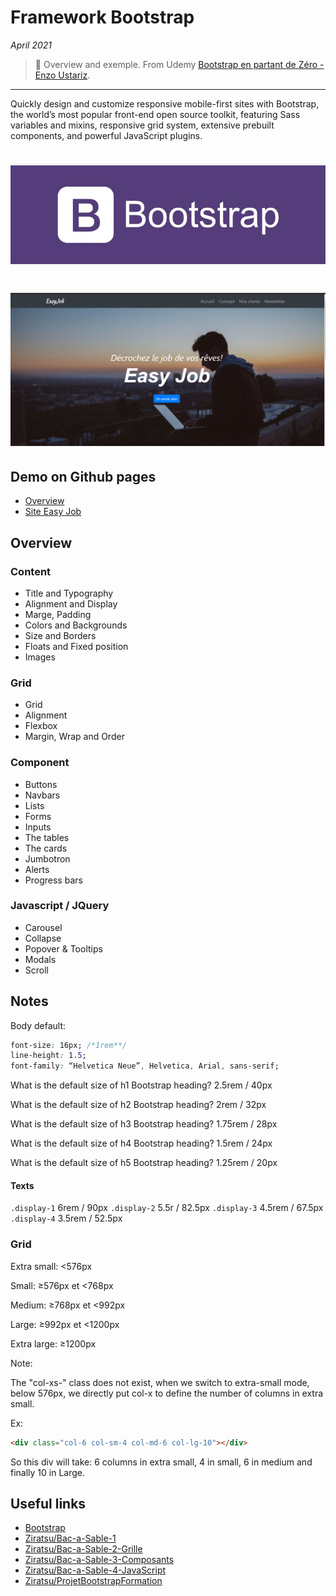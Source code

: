 # Framework Bootstrap

_April 2021_

> 🔨 Overview and exemple. From Udemy [Bootstrap en partant de Zéro - Enzo Ustariz](https://www.udemy.com/course/bootstrap-en-partant-de-zero).

---

Quickly design and customize responsive mobile-first sites with Bootstrap, the world’s most popular front-end open source toolkit, featuring Sass variables and mixins, responsive grid system, extensive prebuilt components, and powerful JavaScript plugins.

<h1 align="center">
    <img src="_readme-img/logo_bootstrap.jpg">
</h1>

<h1 align="center">
    <img src="_readme-img/site-capture.png">
</h1>

## Demo on Github pages

- [Overview](https://raigyo.github.io/bootstrap-overview/overview/01-content/1_Titre.html)
- [Site Easy Job](https://raigyo.github.io/bootstrap-overview/)

## Overview

### Content

- Title and Typography
- Alignment and Display
- Marge, Padding
- Colors and Backgrounds
- Size and Borders
- Floats and Fixed position
- Images

### Grid

- Grid
- Alignment
- Flexbox
- Margin, Wrap and Order

### Component

- Buttons
- Navbars
- Lists
- Forms
- Inputs
- The tables
- The cards
- Jumbotron
- Alerts
- Progress bars

### Javascript / JQuery

- Carousel
- Collapse
- Popover & Tooltips
- Modals
- Scroll

## Notes

Body default:

```css
font-size: 16px; /*1rem**/
line-height: 1.5;
font-family: “Helvetica Neue”, Helvetica, Arial, sans-serif;
```

What is the default size of h1 Bootstrap heading?
2.5rem / 40px

What is the default size of h2 Bootstrap heading?
2rem / 32px

What is the default size of h3 Bootstrap heading?
1.75rem / 28px

What is the default size of h4 Bootstrap heading?
1.5rem / 24px

What is the default size of h5 Bootstrap heading?
1.25rem / 20px

#### Texts

`.display-1` 6rem / 90px
`.display-2` 5.5r / 82.5px
`.display-3` 4.5rem / 67.5px
`.display-4` 3.5rem / 52.5px

### Grid

Extra small: <576px

Small: ≥576px et <768px

Medium: ≥768px et <992px

Large: ≥992px et <1200px

Extra large: ≥1200px

Note:

The "col-xs-" class does not exist, when we switch to extra-small mode, below 576px, we directly put col-x to define the number of columns in extra small.

Ex:

```html
<div class="col-6 col-sm-4 col-md-6 col-lg-10"></div>
```

So this div will take: 6 columns in extra small, 4 in small, 6 in medium and finally 10 in Large.

## Useful links

- [Bootstrap](https://getbootstrap.com/)
- [Ziratsu/Bac-a-Sable-1](https://github.com/Ziratsu/Bac-a-Sable-1)
- [Ziratsu/Bac-a-Sable-2-Grille](https://github.com/Ziratsu/Bac-a-Sable-2-Grille)
- [Ziratsu/Bac-a-Sable-3-Composants](https://github.com/Ziratsu/Bac-a-Sable-3-Composants)
- [Ziratsu/Bac-a-Sable-4-JavaScript](https://github.com/Ziratsu/Bac-a-Sable-4-JavaScript)
- [Ziratsu/ProjetBootstrapFormation](https://github.com/Ziratsu/ProjetBootstrapFormation)
